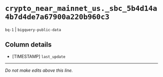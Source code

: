 # `crypto_near_mainnet_us._sbc_5b4d14a4b7d4de7a67900a220b960c3`
`bq-1` | `bigquery-public-data`

## Column details
* [TIMESTAMP] `last_update`

-------------------------------------------------------------------------------
*Do not make edits above this line.*
